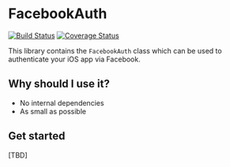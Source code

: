 # FacebookAuth

[![Build Status](https://travis-ci.org/slashkeys/FacebookAuth.svg?branch=master)](https://travis-ci.org/slashkeys/FacebookAuth)
[![Coverage Status](https://coveralls.io/repos/github/slashkeys/FacebookAuth/badge.svg?branch=master)](https://coveralls.io/github/slashkeys/FacebookAuth?branch=master)

This library contains the `FacebookAuth` class which can be used to authenticate your iOS app via Facebook.

## Why should I use it?

- No internal dependencies
- As small as possible

## Get started

[TBD]
